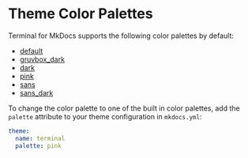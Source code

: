 # Theme Color Palettes
Terminal for MkDocs supports the following color palettes by default:

  - [default](default.md)
  - [gruvbox_dark](gruvbox_dark.md)
  - [dark](dark.md)
  - [pink](pink.md)
  - [sans](sans.md)
  - [sans_dark](sans_dark.md)

To change the color palette to one of the built in color palettes, add the `palette` attribute to your theme configuration in `mkdocs.yml`:

```yaml
theme:
  name: terminal
  palette: pink
```